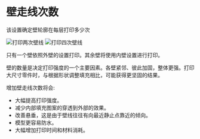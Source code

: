 壁走线次数
====
该设置确定壁轮廓在每层打印多少次

<!--screenshot {
"image_path": "wall_thickness_0.8.png",
"models": [
{
"script": "rotary_tumbler_lid.scad",
"transformation": ["scale(0.4)"]
}
],
"camera_position": [50, 50, 124],
"settings": {
"skin_outline_count": 0,
"wall_line_count": 2
},
"colours": 32
}-->
<!--screenshot {
"image_path": "wall_thickness_1.6.png",
"models": [
{
"script": "rotary_tumbler_lid.scad",
"transformation": ["scale(0.4)"]
}
],
"camera_position": [50, 50, 124],
"settings": {
"skin_outline_count": 0,
"wall_line_count": 4
},
"colours": 32
}-->
![打印两次壁线](../images/wall_thickness_0.8.png)
![打印四次壁线](../images/wall_thickness_1.6.png)

只有一个壁依照外壁的设置打印。其余壁将使用内壁设置进行打印。

壁的数量是决定打印强度的一个主要因素。各壁紧邻、彼此加固，整体更强。打印大尺寸零件时，与根据形状调整填充相比，可能获得更坚固的结果。

增加壁走线次数将会:
* 大幅提高打印强度。
* 减少内部填充图案的穿透到外部的效果。
* 改善悬垂，这是由于壁线往往有向最近静止点靠近的倾向。
* 模型更容易防水。
* 大幅增加打印时间和材料消耗。
